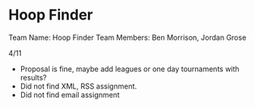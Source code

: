 # Hoop Finder

Team Name: Hoop Finder
Team Members: Ben Morrison, Jordan Grose

4/11 
- Proposal is fine, maybe add leagues or one day tournaments with results?
- Did not find XML, RSS assignment.
- Did not find email assignment